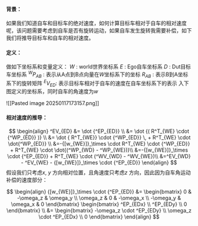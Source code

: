 #### 背景：
如果我们知道自车和目标车的绝对速度，如何计算目标车相对于自车的相对速度呢，该问题需要考虑到自车是否有旋转运动，如果自车发生旋转我需要补偿，如下我们将推导目标车和自车的相对速度。
#### 定义：

做如下坐标系和变量定义：
	$W$ : world世界坐标系 
	$E$ : Ego自车坐标系 
	$D$ :  Dut目标车坐标系
	$^WP_{AB}$ : 表示从A点到B点向量在$W$坐标系下的坐标
	 $R_{AB}$ : 表示B到A坐标系下的旋转矩阵
	  $^EV_{ED}$:  表示目标车相对于自车的速度在自车坐标系下的表示
入下图定义的坐标系，同时自车的角速度为$w$
 
![[Pasted image 20250117173157.png]]

#### 相对速度的推导：

$$
\begin{align}
^EV_{ED} &= \dot {^EP_{ED}} \\
&= \dot {( R^T_{WE} \cdot {^WP_{ED}} )} \\
&= \dot { R^T_{WE}} \cdot {^WP_{ED}}  \, +   R^T_{WE} \cdot \dot{^WP_{ED}} \\
&=-{[w_{WE}]}_\times \cdot R^T_{WE} \cdot {^WP_{ED}}  +  R^T_{WE} \cdot \dot{(^WP_{WD} - ^WP_{WE})}\\
&=-{[w_{WE}]}_\times \cdot  {^EP_{ED}} +  R^T_{WE} \cdot (^WV_{WD} - ^WV_{WE})\\
&=^EV_{WD} - ^EV_{WE} - {[w_{WE}]}_\times \cdot  {^EP_{ED}}
\end{align}
$$
假设我们只考虑$x$, $y$ 方向相对位置，且角速度只考虑$z$ 方向，因此因为自车角运动补偿的速度部分：

$$
\begin{align}
 {[w_{WE}]}_\times \cdot  {^EP_{ED}} &= 
 \begin{bmatrix}
  0 & -\omega_z & \omega_y \\
 \omega_z & 0 & -\omega_x \\
  -\omega_y & \omega_x & 0
\end{bmatrix} 
\begin{bmatrix}
^EP_{EDx} \\
^EP_{EDy} \\
0
\end{bmatrix} \\
&= 
\begin{bmatrix}
-\omega_z \cdot ^EP_{EDy} \\
\omega_z \cdot ^EP_{EDx} \\
0
\end{bmatrix}
 \end{align}
$$
